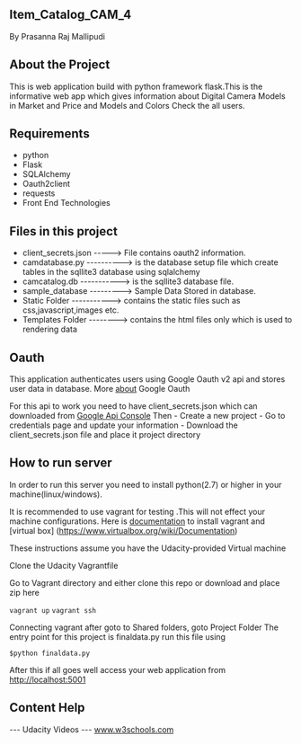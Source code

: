 ## Item_Catalog_CAM_4

By Prasanna Raj Mallipudi
## About the Project
   This is web application build with python framework flask.This is the informative web app
   which gives information about Digital Camera Models in Market and Price and Models and Colors Check the all users.


## Requirements
  - python
  - Flask
  - SQLAlchemy
  - Oauth2client
  - requests
  - Front End Technologies

## Files in this project
  - client_secrets.json -----> File contains oauth2 information.
  - camdatabase.py ----------> is the database setup file which create tables in the sqllite3 database using sqlalchemy
  - camcatalog.db -----------> is the sqllite3 database file.
  - sample_database ---------> Sample Data Stored in database.
  - Static Folder -----------> contains the static files such as
                               css,javascript,images etc.
  - Templates Folder --------> contains the html files only which is used to  rendering data

## Oauth
  This application authenticates users using Google Oauth v2 api and stores user data in database.
  More [about](https://developers.google.com/identity/protocols/OAuth2) Google Oauth

  For this api to work you need to have client_secrets.json which can downloaded from [Google Api Console](https://console.developers.google.con)
  Then
    - Create a new project
    - Go to credentials page and update your information
    - Download the client_secrets.json file and place it project directory


## How to run server
  In order to run this server you need to install python(2.7) or higher in your machine(linux/windows).

  It is recommended to use vagrant for testing .This will not effect your machine configurations.
  Here is [documentation](https://www.vagrantup.com/docs/) to install vagrant and [virtual box]      (https://www.virtualbox.org/wiki/Documentation)
  
  These instructions assume you have the Udacity-provided Virtual machine
  
  Clone the Udacity Vagrantfile
  
  Go to Vagrant directory and either clone this repo or download and place zip here
  
  `vagrant up`
  `vagrant ssh`

 Connecting vagrant after goto to Shared folders, goto Project Folder
 The entry point for this project is finaldata.py
  run this file using
  ```
  $python finaldata.py

  ```
  After this if all goes well access your web application from [http://localhost:5001](http://localhost:5001)

## Content Help
 --- Udacity Videos
 --- www.w3schools.com
